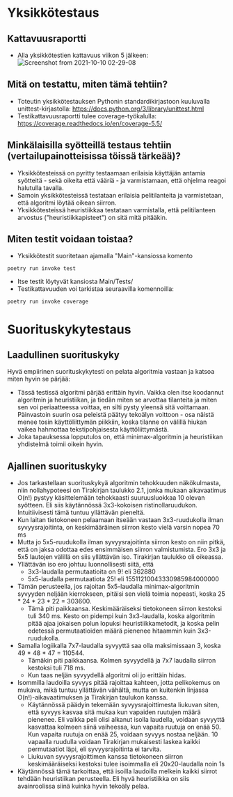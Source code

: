 # Yksikkötestaus

## Kattavuusraportti
* Alla yksikkötestien kattavuus viikon 5 jälkeen:
![Screenshot from 2021-10-10 02-29-08](https://user-images.githubusercontent.com/62505549/136676245-b507095a-09d2-4b55-980d-f1c24d8592e8.png)

## Mitä on testattu, miten tämä tehtiin?
* Toteutin yksikkötestauksen Pythonin standardikirjastoon kuuluvalla unittest-kirjastolla: https://docs.python.org/3/library/unittest.html
* Testikattavuusraportti tulee coverage-työkalulla: https://coverage.readthedocs.io/en/coverage-5.5/

## Minkälaisilla syötteillä testaus tehtiin (vertailupainotteisissa töissä tärkeää)?
* Yksikkötesteissä on pyritty testaamaan erilaisia käyttäjän antamia syötteitä - sekä oikeita että vääriä - ja varmistamaan, että ohjelma reagoi halutulla tavalla.
* Samoin yksikkötesteissä testataan erilaisia pelitilanteita ja varmistetaan, että algoritmi löytää oikean siirron.
* Yksikkötesteissä heuristiikkaa testataan varmistalla, että pelitilanteen arvostus ("heuristiikkapisteet") on sitä mitä pitääkin.

## Miten testit voidaan toistaa?
* Yksikkötestit suoritetaan ajamalla "Main"-kansiossa komento
```
poetry run invoke test
``` 
* Itse testit löytyvät kansiosta Main/Tests/
* Testikattavuuden voi tarkistaa seuraavilla komennoilla:
```
poetry run invoke coverage
```

# Suorituskykytestaus

## Laadullinen suorituskyky
Hyvä empiirinen suorituskykytesti on pelata algoritmia vastaan ja katsoa miten hyvin se pärjää:
 * Tässä testissä algoritmi pärjää erittäin hyvin. Vaikka olen itse koodannut algoritmin ja heuristiikan, ja tiedän miten se arvottaa tilanteita ja miten sen voi periaatteessa voittaa, en silti pysty yleensä sitä voittamaan. Päinvastoin suurin osa peleistä päätyy tekoälyn voittoon - osa näistä menee tosin käyttöliittymän piikkiin, koska tilanne on välillä hiukan vaikea hahmottaa tekstipohjaisesta käyttöliittymästä.
 * Joka tapauksessa lopputulos on, että minimax-algoritmin ja heuristiikan yhdistelmä toimii oikein hyvin.

## Ajallinen suorituskyky
* Jos tarkastellaan suorituskykyä algoritmin tehokkuuden näkökulmasta, niin nollahypoteesi on Tirakirjan taulukko 2.1, jonka mukaan aikavaatimus O(n!) pystyy käsittelemään tehokkaasti suuruusluokkaa 10 olevan syötteen. Eli siis käytännössä 3x3-kokoisen ristinollaruudukon. Intuitiivisesti tämä tuntuu yllättävän pieneltä.
 * Kun laitan tietokoneen pelaamaan itseään vastaan 3x3-ruudukolla ilman syvyysrajoitinta, on keskimääräinen siirron kesto vielä varsin nopea 70 ms 
 * Mutta jo 5x5-ruudukolla ilman syvyysrajoitinta siirron kesto on niin pitkä, että on jaksa odottaa edes ensimmäisen siirron valmistumista. Ero 3x3 ja 5x5 lautojen välillä on siis yllättävän iso. Tirakirjan taulukko oli oikeassa.
 * Yllättävän iso ero johtuu luonnollisesti siitä, että 
   * 3x3-laudalla permutaatioita on 9! eli 362880
   * 5x5-laudalla permutaatiota 25! eli 15511210043330985984000000
 * Tämän perusteella, jos rajoitan 5x5-laudalla minimax-algoritmin syvyyden neljään kierrokseen, pitäisi sen vielä toimia nopeasti, koska 25 * 24 * 23 * 22 = 303600.
   * Tämä piti paikkaansa. Keskimääräiseksi tietokoneen siirron kestoksi tuli 340 ms. Kesto on pidempi kuin 3x3-laudalla, koska algoritmin pitää ajaa jokaisen polun lopuksi heuristiikkametodit, ja koska pelin edetessä permutaatioiden määrä pienenee hitaammin kuin 3x3-ruudukolla.
 * Samalla logiikalla 7x7-laudalla syvyyttä saa olla maksimissaan 3, koska 49 * 48 * 47 = 110544.
   * Tämäkin piti paikkaansa. Kolmen syvyydellä ja 7x7 laudalla siirron kestoksi tuli 718 ms.
   * Kun taas neljän syvyydellä algoritmi oli jo erittäin hidas.
 * Isommilla laudoilla syvyys pitää rajoittaa kahteen, jotta pelikokemus on mukava, mikä tuntuu yllättävän vähältä, mutta on kuitenkin linjassa O(n!)-aikavaatimuksen ja Tirakirjan taulukon kanssa.
   * Käytännössä päädyin tekemään syvyysrajoittimesta liukuvan siten, että syvyys kasvaa sitä mukaa kun vapaiden ruutujen määrä pienenee. Eli vaikka peli olisi alkanut isolla laudella, voidaan syvyyttä kasvattaa kolmeen siinä vaiheessa, kun vapaita ruutuja on enää 50. Kun vapaita ruutuja on enää 25, voidaan syvyys nostaa neljään. 10 vapaalla ruudulla voidaan Tirakirjan mukaisesti laskea kaikki permutaatiot läpi, eli syvyysrajoitinta ei tarvita.
   * Liukuvan syvyysrajoittimen kanssa tietokoneen siirron keskimääräiseksi kestoksi tulee isoimmalla eli 20x20-laudalla noin 1s 
 * Käytännössä tämä tarkoittaa, että isoilla laudoilla melkein kaikki siirrot tehdään heuristiikan perusteella. Eli hyvä heuristiikka on siis avainroolissa siinä kuinka hyvin tekoäly pelaa.
